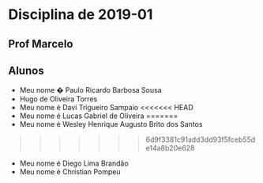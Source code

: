 ﻿# Disciplina de 2019-01

## Prof Marcelo 

## Alunos

* Meu nome � Paulo Ricardo Barbosa Sousa
* Hugo de Oliveira Torres
* Meu nome é Davi Trigueiro Sampaio
<<<<<<< HEAD
* Meu nome é Lucas Gabriel de Oliveira
=======
* Meu nome é Wesley Henrique Augusto Brito dos Santos
>>>>>>> 6d9f3381c91add3dd93f5fceb55de14a8b20e628
* Meu nome é Diego Lima Brandão
* Meu nome é Christian Pompeu